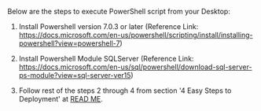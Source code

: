Below are the steps to execute PowerShell script from your Desktop:

1. Install Powershell version 7.0.3 or later (Reference Link: https://docs.microsoft.com/en-us/powershell/scripting/install/installing-powershell?view=powershell-7)

2. Install Powershell Module SQLServer (Reference Link: https://docs.microsoft.com/en-us/sql/powershell/download-sql-server-ps-module?view=sql-server-ver15)

3. Follow rest of the steps 2 through 4 from section '4 Easy Steps to Deployment' at <a href="https://github.com/kunal333/E2ESynapseDemo/blob/master/README.md#4-easy-steps-to-deployment" title="README">READ ME</a>.
